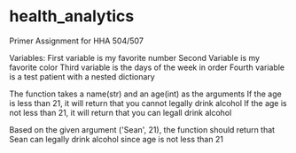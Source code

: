 # health_analytics
Primer Assignment for HHA 504/507

Variables:
First variable is my favorite number
Second Variable is my favorite color
Third variable is the days of the week in order
Fourth variable is a test patient with a nested dictionary

The function takes a name(str) and an age(int) as the arguments
If the age is less than 21, it will return that you cannot legally drink alcohol
If the age is not less than 21, it will return that you can legall drink alcohol

Based on the given argument ('Sean', 21), the function should return that Sean can legally drink alcohol since age is not less than 21

